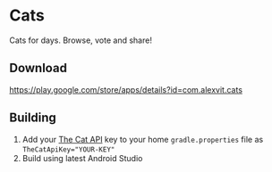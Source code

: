 # Cats
Cats for days. Browse, vote and share!
## Download
https://play.google.com/store/apps/details?id=com.alexvit.cats
## Building
1. Add your [The Cat API](http://thecatapi.com/) key to your home `gradle.properties` file as `TheCatApiKey="YOUR-KEY"`
2. Build using latest Android Studio
